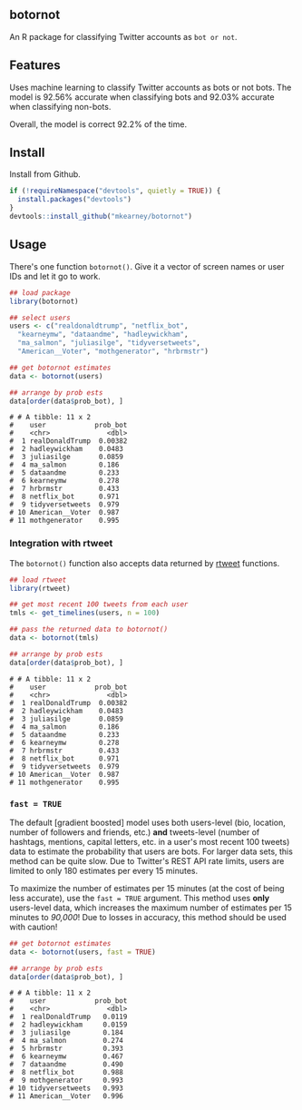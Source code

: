 
botornot
--------

An R package for classifying Twitter accounts as `bot or not`.

Features
--------

Uses machine learning to classify Twitter accounts as bots or not bots. The model is 92.56% accurate when classifying bots and 92.03% accurate when classifying non-bots.

Overall, the model is correct 92.2% of the time.

Install
-------

Install from Github.

``` r
if (!requireNamespace("devtools", quietly = TRUE)) {
  install.packages("devtools")
}
devtools::install_github("mkearney/botornot")
```

Usage
-----

There's one function `botornot()`. Give it a vector of screen names or user IDs and let it go to work.

``` r
## load package
library(botornot)

## select users
users <- c("realdonaldtrump", "netflix_bot",
  "kearneymw", "dataandme", "hadleywickham",
  "ma_salmon", "juliasilge", "tidyversetweets", 
  "American__Voter", "mothgenerator", "hrbrmstr")

## get botornot estimates
data <- botornot(users)

## arrange by prob ests
data[order(data$prob_bot), ]
```

    # # A tibble: 11 x 2
    #    user            prob_bot
    #    <chr>              <dbl>
    #  1 realDonaldTrump  0.00382
    #  2 hadleywickham    0.0483 
    #  3 juliasilge       0.0859 
    #  4 ma_salmon        0.186  
    #  5 dataandme        0.233  
    #  6 kearneymw        0.278  
    #  7 hrbrmstr         0.433  
    #  8 netflix_bot      0.971  
    #  9 tidyversetweets  0.979  
    # 10 American__Voter  0.987  
    # 11 mothgenerator    0.995

### Integration with rtweet

The `botornot()` function also accepts data returned by [rtweet](http://rtweet.info) functions.

``` r
## load rtweet
library(rtweet)

## get most recent 100 tweets from each user
tmls <- get_timelines(users, n = 100)

## pass the returned data to botornot()
data <- botornot(tmls)

## arrange by prob ests
data[order(data$prob_bot), ]
```

    # # A tibble: 11 x 2
    #    user            prob_bot
    #    <chr>              <dbl>
    #  1 realDonaldTrump  0.00382
    #  2 hadleywickham    0.0483 
    #  3 juliasilge       0.0859 
    #  4 ma_salmon        0.186  
    #  5 dataandme        0.233  
    #  6 kearneymw        0.278  
    #  7 hrbrmstr         0.433  
    #  8 netflix_bot      0.971  
    #  9 tidyversetweets  0.979  
    # 10 American__Voter  0.987  
    # 11 mothgenerator    0.995

### `fast = TRUE`

The default \[gradient boosted\] model uses both users-level (bio, location, number of followers and friends, etc.) **and** tweets-level (number of hashtags, mentions, capital letters, etc. in a user's most recent 100 tweets) data to estimate the probability that users are bots. For larger data sets, this method can be quite slow. Due to Twitter's REST API rate limits, users are limited to only 180 estimates per every 15 minutes.

To maximize the number of estimates per 15 minutes (at the cost of being less accurate), use the `fast = TRUE` argument. This method uses **only** users-level data, which increases the maximum number of estimates per 15 minutes to *90,000*! Due to losses in accuracy, this method should be used with caution!

``` r
## get botornot estimates
data <- botornot(users, fast = TRUE)

## arrange by prob ests
data[order(data$prob_bot), ]
```

    # # A tibble: 11 x 2
    #    user            prob_bot
    #    <chr>              <dbl>
    #  1 realDonaldTrump   0.0119
    #  2 hadleywickham     0.0159
    #  3 juliasilge        0.184 
    #  4 ma_salmon         0.274 
    #  5 hrbrmstr          0.393 
    #  6 kearneymw         0.467 
    #  7 dataandme         0.490 
    #  8 netflix_bot       0.988 
    #  9 mothgenerator     0.993 
    # 10 tidyversetweets   0.993 
    # 11 American__Voter   0.996
